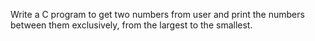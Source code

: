 Write a C program to get two numbers from user and print the numbers between them exclusively, from the largest to the smallest.
